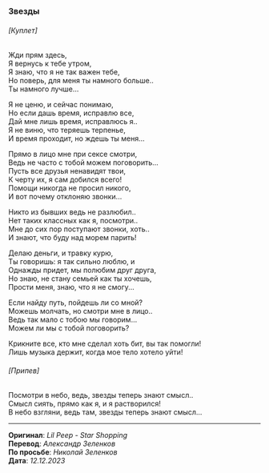 ### Звезды

###### [Куплет]

Жди прям здесь, \
Я вернусь к тебе утром, \
Я знаю, что я не так важен тебе, \
Но поверь, для меня ты намного больше.. \
Ты намного лучше...

Я не ценю, и сейчас понимаю, \
Но если дашь время, исправлю все, \
Дай мне лишь время, исправлюсь я.. \
Я не виню, что теряешь терпенье, \
И время проходит, но ждешь ты меня...

Прямо в лицо мне при сексе смотри, \
Ведь не часто с тобой можем поговорить... \
Пусть все друзья ненавидят твои, \
К черту их, я сам добился всего! \
Помощи никогда не просил никого, \
И вот почему отклоняю звонки...

Никто из бывших ведь не разлюбил.. \
Нет таких классных как я, посмотри.. \
Мне до сих пор поступают звонки, хоть.. \
И знают, что буду над морем парить!

Делаю деньги, и травку курю, \
Ты говоришь: я так сильно люблю, и \
Однажды придет, мы полюбим друг друга, \
Но знаю, не стану семьей как ты хочешь, \
Прости меня, знаю, что я не смогу...

Если найду путь, пойдешь ли со мной? \
Можешь молчать, но смотри мне в лицо.. \
Ведь так мало с тобою мы говорим... \
Можем ли мы с тобой поговорить?

Крикните все, кто мне сделал хоть бит, вы так помогли! \
Лишь музыка держит, когда мое тело хотело уйти!

###### [Припев]

Посмотри в небо, ведь, звезды теперь знают смысл.. \
Смысл сиять, прямо как я, и я растворился! \
В небо взгляни, ведь там, звезды теперь знают смысл...

---

**Оригинал**: _Lil Peep - Star Shopping_ \
**Перевод**: _Александр Зеленков_ \
**По просьбе**: _Николай Зеленков_ \
**Дата**: _12.12.2023_

